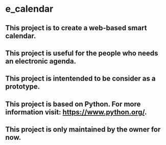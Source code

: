 # e_calendar

## This project is to create a web-based smart calendar.
## This project is useful for the people who needs an electronic agenda.
## This project is intentended to be consider as a prototype.
## This project is based on Python. For more information visit: https://www.python.org/.
## This project is only maintained by the owner for now.
